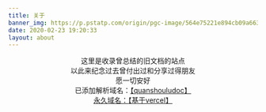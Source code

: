 ```yaml
---
title: 关于
banner_img: https://p.pstatp.com/origin/pgc-image/564e75221e894cb09a663d88c31b257f
date: 2020-02-23 19:20:33
layout: about
---
```


<center>这里是收录曾总结的旧文档的站点</center>

<center>以此来纪念过去曾付出过和分享过得朋友</center>

<center>愿一切安好</center>

<center>已添加解析域名：<a href="http://www.quanshouludoc.cn" target="_blank" class="btn btn-secondary col-lg-4">【quanshouludoc】</center>

<center>永久域名：<a href="https://quanshoulu.vercel.app" target="_blank" class="btn btn-secondary col-lg-4">【基于vercel】</center>









